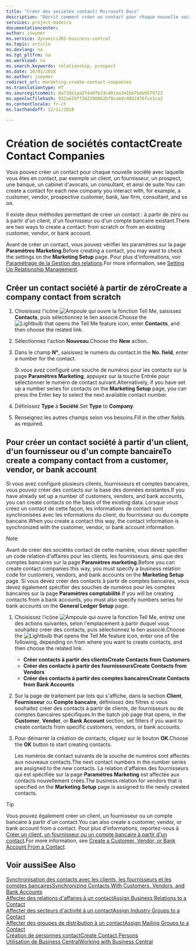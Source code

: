 ```yaml
---
title: "Créer des sociétés contact| Microsoft Docs"
description: "Décrit comment créer un contact pour chaque nouvelle société ou société prospect avec laquelle vous collaborez ou entretenez des relations."
services: project-madeira
documentationcenter: 
author: jswymer
ms.service: dynamics365-business-central
ms.topic: article
ms.devlang: na
ms.tgt_pltfrm: na
ms.workload: na
ms.search.keywords: relationship, prospect
ms.date: 10/01/2018
ms.author: jswymer
redirect_url: marketing-create-contact-companies
ms.translationtype: HT
ms.sourcegitcommit: 8a73de1aa2f4a0f633c401ea341bb7bde6579723
ms.openlocfilehash: 932ae29ff302390962bf9ca4dc48d2d76fce1ca2
ms.contentlocale: fr-ch
ms.lasthandoff: 12/11/2018

---
```

# <a name="create-contact-companies"></a><span data-ttu-id="7d7c5-103">Création de sociétés contact</span><span class="sxs-lookup"><span data-stu-id="7d7c5-103">Create Contact Companies</span></span>
<span data-ttu-id="7d7c5-104">Vous pouvez créer un contact pour chaque nouvelle société avec laquelle vous êtes en contact, par exemple un client, un fournisseur, un prospect, une banque, un cabinet d'avocats, un consultant, et ainsi de suite.</span><span class="sxs-lookup"><span data-stu-id="7d7c5-104">You can create a contact for each new company you interact with, for example, a customer, vendor, prospective customer, bank, law firm, consultant, and so on.</span></span>

<span data-ttu-id="7d7c5-105">Il existe deux méthodes permettant de créer un contact : à partir de zéro ou à partir d'un client, d'un fournisseur ou d'un compte bancaire existant.</span><span class="sxs-lookup"><span data-stu-id="7d7c5-105">There are two ways to create a contact: from scratch or from an existing customer, vendor, or bank account.</span></span>

<span data-ttu-id="7d7c5-106">Avant de créer un contact, vous pouvez vérifier les paramètres sur la page **Paramètres Marketing**.</span><span class="sxs-lookup"><span data-stu-id="7d7c5-106">Before creating a contact, you may want to check the settings on the **Marketing Setup** page.</span></span> <span data-ttu-id="7d7c5-107">Pour plus d'informations, voir [Paramétrage de la Gestion des relations](marketing-setup-marketing.md).</span><span class="sxs-lookup"><span data-stu-id="7d7c5-107">For more information, see [Setting Up Relationship Management](marketing-setup-marketing.md).</span></span>

## <a name="create-a-company-contact-from-scratch"></a><span data-ttu-id="7d7c5-108">Créer un contact société à partir de zéro</span><span class="sxs-lookup"><span data-stu-id="7d7c5-108">Create a company contact from scratch</span></span>
1. <span data-ttu-id="7d7c5-109">Choisissez l'icône ![Ampoule qui ouvre la fonction Tell Me](media/ui-search/search_small.png "Dites-moi ce que vous voulez faire"), saisissez **Contacts**, puis sélectionnez le lien associé.</span><span class="sxs-lookup"><span data-stu-id="7d7c5-109">Choose the ![Lightbulb that opens the Tell Me feature](media/ui-search/search_small.png "Tell me what you want to do") icon, enter **Contacts**, and then choose the related link.</span></span>
2. <span data-ttu-id="7d7c5-110">Sélectionnez l'action **Nouveau**.</span><span class="sxs-lookup"><span data-stu-id="7d7c5-110">Choose the **New** action.</span></span>
3. <span data-ttu-id="7d7c5-111">Dans le champ **N°**, saisissez le numéro du contact.</span><span class="sxs-lookup"><span data-stu-id="7d7c5-111">In the **No. field**, enter a number for the contact.</span></span>

    <span data-ttu-id="7d7c5-112">Si vous avez configuré une souche de numéros pour les contacts sur la page **Paramètres Marketing**, appuyez sur la touche Entrée pour sélectionner le numéro de contact suivant.</span><span class="sxs-lookup"><span data-stu-id="7d7c5-112">Alternatively, if you have set up a number series for contacts on the **Marketing Setup** page, you can press the Enter key to select the next available contact number.</span></span>  
4. <span data-ttu-id="7d7c5-113">Définissez **Type** à **Société**.</span><span class="sxs-lookup"><span data-stu-id="7d7c5-113">Set **Type** to **Company**.</span></span>
5. <span data-ttu-id="7d7c5-114">Renseignez les autres champs selon vos besoins.</span><span class="sxs-lookup"><span data-stu-id="7d7c5-114">Fill in the other fields as required.</span></span>

## <a name="to-create-a-company-contact-from-a-customer-vendor-or-bank-account"></a><span data-ttu-id="7d7c5-115">Pour créer un contact société à partir d'un client, d'un fournisseur ou d'un compte bancaire</span><span class="sxs-lookup"><span data-stu-id="7d7c5-115">To create a company contact from a customer, vendor, or bank account</span></span>
<span data-ttu-id="7d7c5-116">Si vous avez configuré plusieurs clients, fournisseurs et comptes bancaires, vous pouvez créer des contacts sur la base des données existantes.</span><span class="sxs-lookup"><span data-stu-id="7d7c5-116">If you have already set up a number of customers, vendors, and bank accounts, you can create contacts on the basis of the existing data.</span></span> <span data-ttu-id="7d7c5-117">Lorsque vous créez un contact de cette façon, les informations de contact sont synchronisées avec les informations du client, du fournisseur ou du compte bancaire.</span><span class="sxs-lookup"><span data-stu-id="7d7c5-117">When you create a contact this way, the contact information is synchronized with the customer, vendor, or bank account information.</span></span>

> [!NOTE]  
>   <span data-ttu-id="7d7c5-118">Avant de créer des sociétés contact de cette manière, vous devez spécifier un code relation d'affaires pour les clients, les fournisseurs, ainsi que des comptes bancaires sur la page **Paramètres marketing**.</span><span class="sxs-lookup"><span data-stu-id="7d7c5-118">Before you can create contact companies this way, you must specify a business relation code for customers, vendors, and bank accounts on the **Marketing Setup** page.</span></span> <span data-ttu-id="7d7c5-119">Si vous devez créer des contacts à partir de comptes bancaires, vous devez également spécifier des souches de numéros pour les comptes bancaires sur la page **Paramètres comptabilité**.</span><span class="sxs-lookup"><span data-stu-id="7d7c5-119">If you will be creating contacts from a bank accounts, you must also specify numbers series for bank accounts on the **General Ledger Setup** page.</span></span>

1. <span data-ttu-id="7d7c5-120">Choisissez l'icône ![Ampoule qui ouvre la fonction Tell Me](media/ui-search/search_small.png "Dites-moi ce que vous voulez faire"), entrez une des actions suivantes, selon l'emplacement à partir duquel vous souhaitez créer des contacts, puis sélectionnez le lien associé.</span><span class="sxs-lookup"><span data-stu-id="7d7c5-120">Choose the ![Lightbulb that opens the Tell Me feature](media/ui-search/search_small.png "Tell me what you want to do") icon, enter one of the following, depending on from where you want to create contacts, and then choose the related link.</span></span>
   * <span data-ttu-id="7d7c5-121">**Créer contacts à partir des clients**</span><span class="sxs-lookup"><span data-stu-id="7d7c5-121">**Create Contacts from Customers**</span></span>
   * <span data-ttu-id="7d7c5-122">**Créer des contacts à partir des fournisseurs**</span><span class="sxs-lookup"><span data-stu-id="7d7c5-122">**Create Contacts from Vendors**</span></span>
   * <span data-ttu-id="7d7c5-123">**Créer des contacts à partir des comptes bancaires**</span><span class="sxs-lookup"><span data-stu-id="7d7c5-123">**Create Contacts from Bank Accounts**</span></span>
2. <span data-ttu-id="7d7c5-124">Sur la page de traitement par lots qui s'affiche, dans la section **Client**, **Fournisseur** ou **Compte bancaire**, définissez des filtres si vous souhaitez créer des contacts à partir de clients, de fournisseurs ou de comptes bancaires spécifiques.</span><span class="sxs-lookup"><span data-stu-id="7d7c5-124">In the batch job page that opens, in the **Customer**, **Vendor**, or **Bank Account** section, set filters if you want to create contacts from specific customers, vendors, or bank accounts.</span></span>
3. <span data-ttu-id="7d7c5-125">Pour démarrer la création de contacts, cliquez sur le bouton **OK**.</span><span class="sxs-lookup"><span data-stu-id="7d7c5-125">Choose the **OK** button to start creating contacts.</span></span>

    <span data-ttu-id="7d7c5-126">Les numéros de contact suivants de la souche de numéros sont affectés aux nouveaux contacts.</span><span class="sxs-lookup"><span data-stu-id="7d7c5-126">The next contact numbers in the number series are assigned to the new contacts.</span></span> <span data-ttu-id="7d7c5-127">La relation d'affaires des fournisseurs qui est spécifiée sur la page **Paramètres Marketing** est affectée aux contacts nouvellement créés.</span><span class="sxs-lookup"><span data-stu-id="7d7c5-127">The business relation for vendors that is specified on the **Marketing Setup** page is assigned to the newly created contacts.</span></span>

> [!TIP]  
>   <span data-ttu-id="7d7c5-128">Vous pouvez également créer un client, un fournisseur ou un compte bancaire à partir d'un contact.</span><span class="sxs-lookup"><span data-stu-id="7d7c5-128">You can also create a customer, vendor, or bank account from a contact.</span></span> <span data-ttu-id="7d7c5-129">Pour plus d'informations, reportez-vous à [Créer un client, un fournisseur ou un compte bancaire à partir d'un contact](marketing-how-create-contacts-new-customers-vendors-bank-accounts.md).</span><span class="sxs-lookup"><span data-stu-id="7d7c5-129">For more information, see [Create a Customer, Vendor, or Bank Account From a Contact](marketing-how-create-contacts-new-customers-vendors-bank-accounts.md).</span></span>

## <a name="see-also"></a><span data-ttu-id="7d7c5-130">Voir aussi</span><span class="sxs-lookup"><span data-stu-id="7d7c5-130">See Also</span></span>
[<span data-ttu-id="7d7c5-131">Synchronisation des contacts avec les clients, les fournisseurs et les comptes bancaires</span><span class="sxs-lookup"><span data-stu-id="7d7c5-131">Synchronizing Contacts With Customers, Vendors, and Bank Accounts</span></span>](marketing-synchronize-contacts-customers-vendors-bank-accounts.md)  
[<span data-ttu-id="7d7c5-132">Affecter des relations d'affaires à un contact</span><span class="sxs-lookup"><span data-stu-id="7d7c5-132">Assign Business Relations to a Contact</span></span>](marketing-business-relations.md#AssignBusRelContact)  
[<span data-ttu-id="7d7c5-133">Affecter des secteurs d'activité à un contact</span><span class="sxs-lookup"><span data-stu-id="7d7c5-133">Assign Industry Groups to a Contact</span></span>](marketing-industry-groups.md#AssignIndustryGroupContact)  
[<span data-ttu-id="7d7c5-134">Affecter des groupes de distribution à un contact</span><span class="sxs-lookup"><span data-stu-id="7d7c5-134">Assign Mailing Groups to a Contact</span></span>](marketing-mailing-groups.md#AssignMailGroupContact)  
[<span data-ttu-id="7d7c5-135">Création de personnes contact</span><span class="sxs-lookup"><span data-stu-id="7d7c5-135">Create Contact Persons</span></span>](marketing-create-contact-persons.md)  
[<span data-ttu-id="7d7c5-136">Utilisation de Business Central</span><span class="sxs-lookup"><span data-stu-id="7d7c5-136">Working with Business Central</span></span>](ui-work-product.md)

